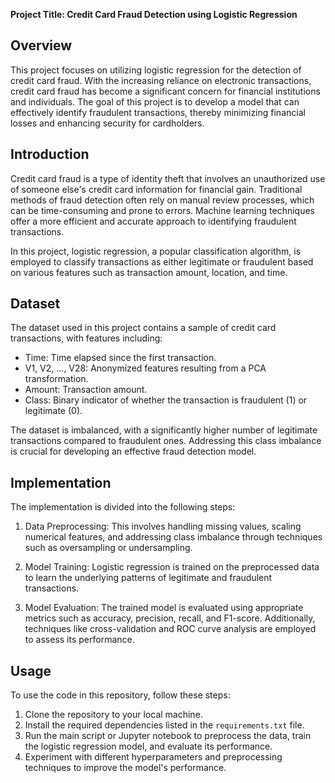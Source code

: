 **Project Title: Credit Card Fraud Detection using Logistic Regression**

## Overview

This project focuses on utilizing logistic regression for the detection of credit card fraud. With the increasing reliance on electronic transactions, credit card fraud has become a significant concern for financial institutions and individuals. The goal of this project is to develop a model that can effectively identify fraudulent transactions, thereby minimizing financial losses and enhancing security for cardholders.


## Introduction

Credit card fraud is a type of identity theft that involves an unauthorized use of someone else's credit card information for financial gain. Traditional methods of fraud detection often rely on manual review processes, which can be time-consuming and prone to errors. Machine learning techniques offer a more efficient and accurate approach to identifying fraudulent transactions.

In this project, logistic regression, a popular classification algorithm, is employed to classify transactions as either legitimate or fraudulent based on various features such as transaction amount, location, and time.

## Dataset

The dataset used in this project contains a sample of credit card transactions, with features including:

- Time: Time elapsed since the first transaction.
- V1, V2, ..., V28: Anonymized features resulting from a PCA transformation.
- Amount: Transaction amount.
- Class: Binary indicator of whether the transaction is fraudulent (1) or legitimate (0).

The dataset is imbalanced, with a significantly higher number of legitimate transactions compared to fraudulent ones. Addressing this class imbalance is crucial for developing an effective fraud detection model.

## Implementation

The implementation is divided into the following steps:

1. Data Preprocessing: This involves handling missing values, scaling numerical features, and addressing class imbalance through techniques such as oversampling or undersampling.

2. Model Training: Logistic regression is trained on the preprocessed data to learn the underlying patterns of legitimate and fraudulent transactions.

3. Model Evaluation: The trained model is evaluated using appropriate metrics such as accuracy, precision, recall, and F1-score. Additionally, techniques like cross-validation and ROC curve analysis are employed to assess its performance.


## Usage

To use the code in this repository, follow these steps:

1. Clone the repository to your local machine.
2. Install the required dependencies listed in the `requirements.txt` file.
3. Run the main script or Jupyter notebook to preprocess the data, train the logistic regression model, and evaluate its performance.
4. Experiment with different hyperparameters and preprocessing techniques to improve the model's performance.
